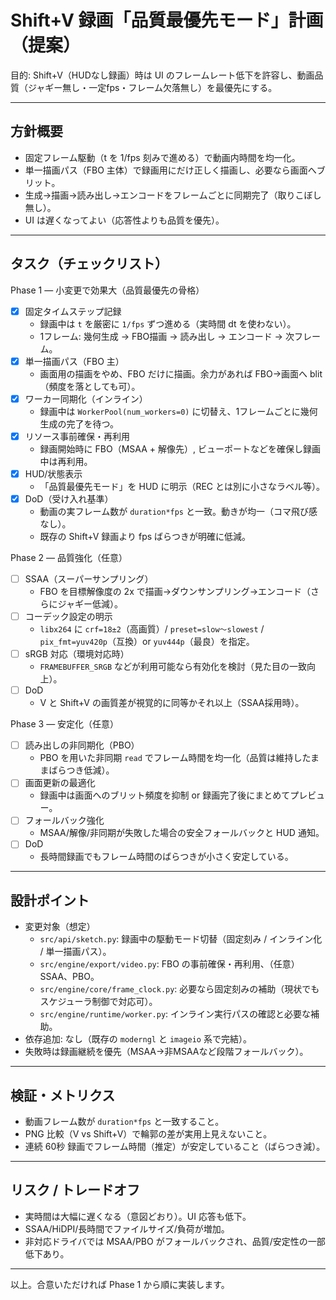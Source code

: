 # Shift+V 録画「品質最優先モード」計画（提案）

目的: Shift+V（HUDなし録画）時は UI のフレームレート低下を許容し、動画品質（ジャギー無し・一定fps・フレーム欠落無し）を最優先にする。

---

## 方針概要
- 固定フレーム駆動（t を 1/fps 刻みで進める）で動画内時間を均一化。
- 単一描画パス（FBO 主体）で録画用にだけ正しく描画し、必要なら画面へブリット。
- 生成→描画→読み出し→エンコードをフレームごとに同期完了（取りこぼし無し）。
- UI は遅くなってよい（応答性よりも品質を優先）。

---

## タスク（チェックリスト）

Phase 1 — 小変更で効果大（品質最優先の骨格）
- [x] 固定タイムステップ記録
  - 録画中は `t` を厳密に `1/fps` ずつ進める（実時間 dt を使わない）。
  - 1フレーム: 幾何生成 → FBO描画 → 読み出し → エンコード → 次フレーム。
- [x] 単一描画パス（FBO 主）
  - 画面用の描画をやめ、FBO だけに描画。余力があれば FBO→画面へ blit（頻度を落としても可）。
- [x] ワーカー同期化（インライン）
  - 録画中は `WorkerPool(num_workers=0)` に切替え、1フレームごとに幾何生成の完了を待つ。
- [x] リソース事前確保・再利用
  - 録画開始時に FBO（MSAA + 解像先）, ビューポートなどを確保し録画中は再利用。
- [x] HUD/状態表示
  - 「品質最優先モード」を HUD に明示（REC とは別に小さなラベル等）。
- [x] DoD（受け入れ基準）
  - 動画の実フレーム数が `duration*fps` と一致。動きが均一（コマ飛び感なし）。
  - 既存の Shift+V 録画より fps ばらつきが明確に低減。

Phase 2 — 品質強化（任意）
- [ ] SSAA（スーパーサンプリング）
  - FBO を目標解像度の 2x で描画→ダウンサンプリング→エンコード（さらにジャギー低減）。
- [ ] コーデック設定の明示
  - `libx264` に `crf=18±2`（高画質）/ `preset=slow～slowest` / `pix_fmt=yuv420p`（互換）or `yuv444p`（最良）を指定。
- [ ] sRGB 対応（環境対応時）
  - `FRAMEBUFFER_SRGB` などが利用可能なら有効化を検討（見た目の一致向上）。
- [ ] DoD
  - V と Shift+V の画質差が視覚的に同等かそれ以上（SSAA採用時）。

Phase 3 — 安定化（任意）
- [ ] 読み出しの非同期化（PBO）
  - PBO を用いた非同期 `read` でフレーム時間を均一化（品質は維持したままばらつき低減）。
- [ ] 画面更新の最適化
  - 録画中は画面へのブリット頻度を抑制 or 録画完了後にまとめてプレビュー。
- [ ] フォールバック強化
  - MSAA/解像/非同期が失敗した場合の安全フォールバックと HUD 通知。
- [ ] DoD
  - 長時間録画でもフレーム時間のばらつきが小さく安定している。

---

## 設計ポイント
- 変更対象（想定）
  - `src/api/sketch.py`: 録画中の駆動モード切替（固定刻み / インライン化 / 単一描画パス）。
  - `src/engine/export/video.py`: FBO の事前確保・再利用、（任意）SSAA、PBO。
  - `src/engine/core/frame_clock.py`: 必要なら固定刻みの補助（現状でもスケジューラ制御で対応可）。
  - `src/engine/runtime/worker.py`: インライン実行パスの確認と必要な補助。
- 依存追加: なし（既存の `moderngl` と `imageio` 系で完結）。
- 失敗時は録画継続を優先（MSAA→非MSAAなど段階フォールバック）。

---

## 検証・メトリクス
- 動画フレーム数が `duration*fps` と一致すること。
- PNG 比較（V vs Shift+V）で輪郭の差が実用上見えないこと。
- 連続 60秒 録画でフレーム時間（推定）が安定していること（ばらつき減）。

---

## リスク / トレードオフ
- 実時間は大幅に遅くなる（意図どおり）。UI 応答も低下。
- SSAA/HiDPI/長時間でファイルサイズ/負荷が増加。
- 非対応ドライバでは MSAA/PBO がフォールバックされ、品質/安定性の一部低下あり。

---

以上。合意いただければ Phase 1 から順に実装します。
